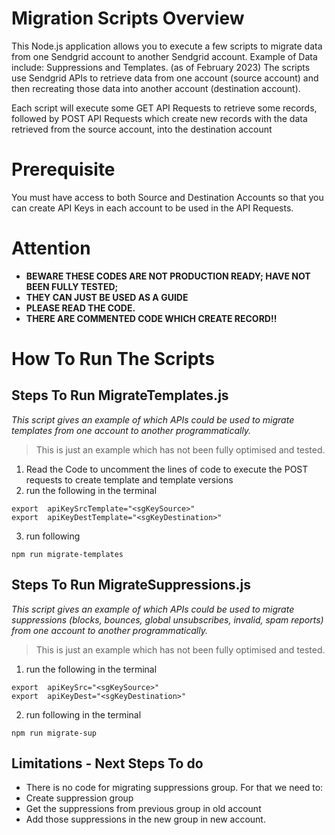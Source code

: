 # Migration Scripts Overview 
This Node.js application allows you to execute a few scripts to migrate data from one Sendgrid account to another Sendgrid account. 
Example of Data include: Suppressions and Templates. (as of February 2023)
The scripts use Sendgrid APIs to retrieve data from one account (source account) and then recreating those data into another account (destination account). 

Each script will execute some GET API Requests to retrieve some records, followed by POST API Requests which create new records with the data retrieved from the source account, into the destination account 

# Prerequisite 
You must have access to both Source and Destination Accounts so that you can create API Keys in each account to be used in the API Requests. 

# Attention
* **BEWARE THESE CODES ARE NOT PRODUCTION READY; HAVE NOT BEEN FULLY TESTED;**
* **THEY CAN JUST BE USED AS A GUIDE**
* **PLEASE READ THE CODE.**
* **THERE ARE COMMENTED CODE WHICH CREATE RECORD!!**

# How To Run The Scripts

## Steps To Run MigrateTemplates.js
_This script gives an example of which APIs could be used to migrate templates from one account to another programmatically._
> This is just an example which has not been fully optimised and tested. 

1. Read the Code to uncomment the lines of code to execute the POST requests to create template and template versions 
2. run the following in the terminal 
```
export  apiKeySrcTemplate="<sgKeySource>"
export  apiKeyDestTemplate="<sgKeyDestination>"
```
3. run following 
```
npm run migrate-templates

```


## Steps To Run MigrateSuppressions.js
_This script gives an example of which APIs could be used to migrate suppressions (blocks, bounces, global unsubscribes, invalid, spam reports) from one account to another programmatically._
> This is just an example which has not been fully optimised and tested. 

1. run the following in the terminal 
```
export  apiKeySrc="<sgKeySource>"
export  apiKeyDest="<sgKeyDestination>"
```
2. run following in the terminal 
```
npm run migrate-sup
```

## Limitations - Next Steps To do 
* There is no code for migrating suppressions group. For that we need to:
 * Create suppression group 
 * Get the suppressions from previous group in old account 
 * Add those suppressions in the new group in new account. 
